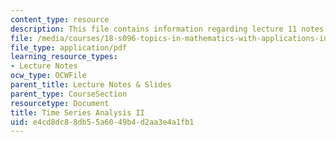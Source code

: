 ```yaml
---
content_type: resource
description: This file contains information regarding lecture 11 notes.
file: /media/courses/18-s096-topics-in-mathematics-with-applications-in-finance-fall-2013/e4cd8dc88db55a6049b4d2aa3e4a1fb1_MIT18_S096F13_lecnote11.pdf
file_type: application/pdf
learning_resource_types:
- Lecture Notes
ocw_type: OCWFile
parent_title: Lecture Notes & Slides
parent_type: CourseSection
resourcetype: Document
title: Time Series Analysis II
uid: e4cd8dc8-8db5-5a60-49b4-d2aa3e4a1fb1
---
```

